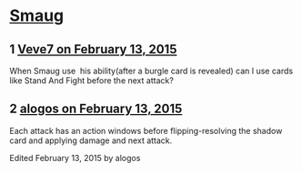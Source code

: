 # [Smaug](https://community.fantasyflightgames.com/topic/134829-smaug/)

## 1 [Veve7 on February 13, 2015](https://community.fantasyflightgames.com/topic/134829-smaug/?do=findComment&comment=1447468)

When Smaug use  his ability(after a burgle card is revealed) can I use cards like Stand And Fight before the next attack?

## 2 [alogos on February 13, 2015](https://community.fantasyflightgames.com/topic/134829-smaug/?do=findComment&comment=1447481)

Each attack has an action windows before flipping-resolving the shadow card and applying damage and next attack.

Edited February 13, 2015 by alogos

